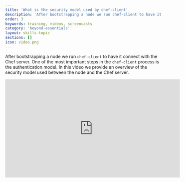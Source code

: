 ```yaml
---
title: 'What is the security model used by chef-client'
description: 'After bootstrapping a node we run chef-client to have it connect with the Chef server. One of the most important steps in the chef-client process is the authentication model. In this video we provide an overview of the security model used between the node and the Chef server.'
order: 3
keywords: training, videos, screencasts
category: 'beyond-essentials'
layout: skills-topic
sections: []
icon: video.png
---
```


After bootstrapping a node we run `chef-client` to have it connect with the Chef server. One of the most important steps in the `chef-client` process is the authentication model. In this video we provide an overview of the security model used between the node and the Chef server.

<iframe width="560" height="315" src="https://www.youtube.com/embed/lgPzfcJ9U4g?list=PL11cZfNdwNyNciM-PmIrO0hkSZB-ir52t" frameborder="0" allowfullscreen></iframe>

<p/>
